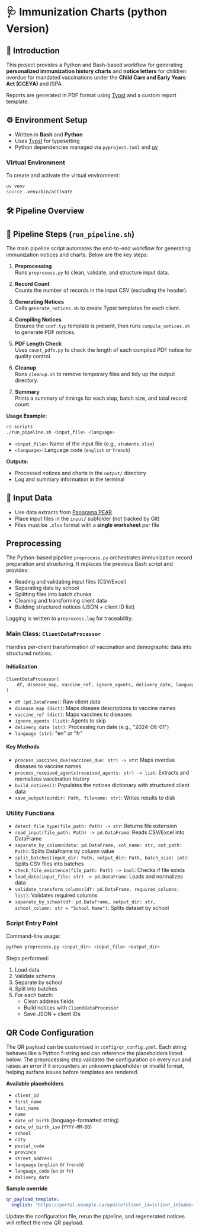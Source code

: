 # 🩺 Immunization Charts (python Version)

## 📘 Introduction

This project provides a Python and Bash-based workflow for generating **personalized immunization history charts** and **notice letters** for children overdue for mandated vaccinations under the **Child Care and Early Years Act (CCEYA)** and ISPA.

Reports are generated in PDF format using [Typst](https://typst.app) and a custom report template.

## ⚙️ Environment Setup

- Written in **Bash** and **Python**
- Uses [Typst](https://typst.app) for typesetting
- Python dependencies managed via `pyproject.toml` and [uv](https://github.com/astral-sh/uv)

### Virtual Environment

To create and activate the virtual environment:

```bash
uv venv
source .venv/bin/activate
```

## 🛠️ Pipeline Overview

## 🚦 Pipeline Steps (`run_pipeline.sh`)

The main pipeline script automates the end-to-end workflow for generating immunization notices and charts. Below are the key steps:

1. **Preprocessing**  
   Runs `preprocess.py` to clean, validate, and structure input data.

2. **Record Count**  
   Counts the number of records in the input CSV (excluding the header).

3. **Generating Notices**  
   Calls `generate_notices.sh` to create Typst templates for each client.

4. **Compiling Notices**  
   Ensures the `conf.typ` template is present, then runs `compile_notices.sh` to generate PDF notices.

5. **PDF Length Check**  
   Uses `count_pdfs.py` to check the length of each compiled PDF notice for quality control.

6. **Cleanup**  
   Runs `cleanup.sh` to remove temporary files and tidy up the output directory.

7. **Summary**  
   Prints a summary of timings for each step, batch size, and total record count.

**Usage Example:**
```bash
cd scripts
./run_pipeline.sh <input_file> <language>
```
- `<input_file>`: Name of the input file (e.g., `students.xlsx`)
- `<language>`: Language code (`english` or `french`)

**Outputs:**
- Processed notices and charts in the `output/` directory
- Log and summary information in the terminal

## 📂 Input Data

- Use data extracts from [Panorama PEAR](https://accessonehealth.ca/)
- Place input files in the `input/` subfolder (not tracked by Git)
- Files must be `.xlsx` format with a **single worksheet** per file

## Preprocessing

The Python-based pipeline `preprocess.py` orchestrates immunization record preparation and structuring. It replaces the previous Bash script and provides:

- Reading and validating input files (CSV/Excel)
- Separating data by school
- Splitting files into batch chunks
- Cleaning and transforming client data
- Building structured notices (JSON + client ID list)

Logging is written to `preprocess.log` for traceability.

### Main Class: `ClientDataProcessor`

Handles per-client transformation of vaccination and demographic data into structured notices.

#### Initialization

```python
ClientDataProcessor(
    df, disease_map, vaccine_ref, ignore_agents, delivery_date, language="en"
)
```

- `df (pd.DataFrame)`: Raw client data
- `disease_map (dict)`: Maps disease descriptions to vaccine names
- `vaccine_ref (dict)`: Maps vaccines to diseases
- `ignore_agents (list)`: Agents to skip
- `delivery_date (str)`: Processing run date (e.g., "2024-06-01")
- `language (str)`: "en" or "fr"

#### Key Methods

- `process_vaccines_due(vaccines_due: str) -> str`: Maps overdue diseases to vaccine names
- `process_received_agents(received_agents: str) -> list`: Extracts and normalizes vaccination history
- `build_notices()`: Populates the notices dictionary with structured client data
- `save_output(outdir: Path, filename: str)`: Writes results to disk

### Utility Functions

- `detect_file_type(file_path: Path) -> str`: Returns file extension
- `read_input(file_path: Path) -> pd.DataFrame`: Reads CSV/Excel into DataFrame
- `separate_by_column(data: pd.DataFrame, col_name: str, out_path: Path)`: Splits DataFrame by column value
- `split_batches(input_dir: Path, output_dir: Path, batch_size: int)`: Splits CSV files into batches
- `check_file_existence(file_path: Path) -> bool`: Checks if file exists
- `load_data(input_file: str) -> pd.DataFrame`: Loads and normalizes data
- `validate_transform_columns(df: pd.DataFrame, required_columns: list)`: Validates required columns
- `separate_by_school(df: pd.DataFrame, output_dir: str, school_column: str = "School Name")`: Splits dataset by school

### Script Entry Point

Command-line usage:

```bash
python preprocess.py <input_dir> <input_file> <output_dir>
```

Steps performed:

1. Load data
2. Validate schema
3. Separate by school
4. Split into batches
5. For each batch:
    - Clean address fields
    - Build notices with `ClientDataProcessor`
    - Save JSON + client IDs

## QR Code Configuration

The QR payload can be customised in `config/qr_config.yaml`. Each string behaves like a Python f-string and can reference the placeholders listed below. The preprocessing step validates the configuration on every run and raises an error if it encounters an unknown placeholder or invalid format, helping surface issues before templates are rendered.

**Available placeholders**
- `client_id`
- `first_name`
- `last_name`
- `name`
- `date_of_birth` (language-formatted string)
- `date_of_birth_iso` (`YYYY-MM-DD`)
- `school`
- `city`
- `postal_code`
- `province`
- `street_address`
- `language` (`english` or `french`)
- `language_code` (`en` or `fr`)
- `delivery_date`

**Sample override**
```yaml
qr_payload_template:
  english: "https://portal.example.ca/update?client_id={client_id}&dob={date_of_birth_iso}"
```

Update the configuration file, rerun the pipeline, and regenerated notices will reflect the new QR payload.
